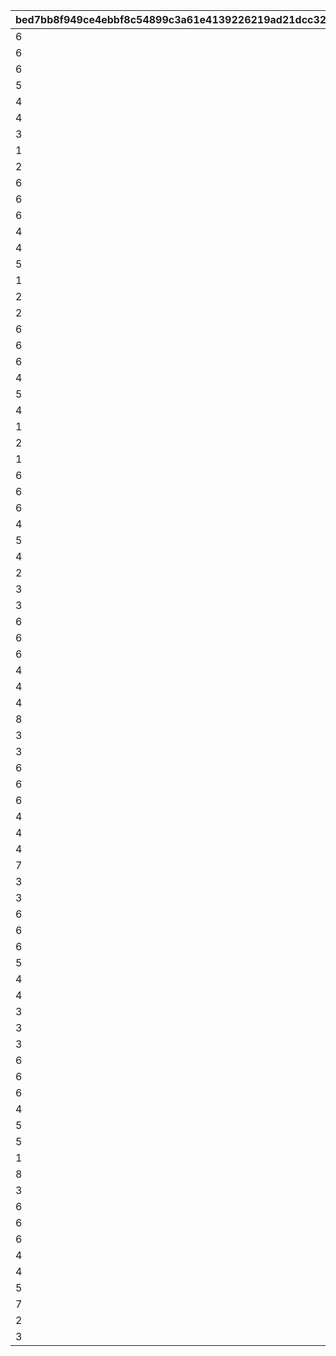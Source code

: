 |bed7bb8f949ce4ebbf8c54899c3a61e4139226219ad21dcc32efe6f27e6eba89|ea1d47c67d42a2534834dd9b2ba916e39558e50f09e66d8c15913dfd84c9c648|ba3b0cf68cffffa28085cea95bbe997ba2685b9a88704173f35f6562be069fa1|ea66dabb15f8f01e184142d99025f10c8c11d4ce155afc6adb26b41bcff94876|caad105426800a347c9ebb981dbd92784ef3e8669fa36ab3b52ca02fa2fa2073|8ea224f63ae38c3ca84e53c53fcd27df9f9c7ccdcad559e6584c4438f7b01ea7|6eff9f23a32b79db5a82ba6a36435dc3082d3a7883f5b8ec9f6a0447f8a3da8a|ae96f37c658a73b9eee4e572ad9451a1ce3ec98721871327ad48b3b243b7923c|39ff94796678953e45af76e38d9c0a2c26fd788e87d880906dd266cd456ffd56|483de4cb423f8c4a41a41a7dcbe67c58e32f7818df8dcdc6143b22445f84d6c9|32712e6e2093a64cfc8082e0cab8bb0b886f99dd89512530235a6d43fc9ded1e|ac89f57e2174d046750491548c1587fe8d2cd0fb507a39564142b8b0ca89953d|e35725631c6fe6aa4cef64bef2723b9a5c9dfe07a6c89742a152cbe94b3f43ca|0050529ad55da46f8b9c9d2fb53d093772adf3b81e925709e9268d6cf99f5e2c|b45283d29e341a8ffa9f8abcac81fb51f642eb5f7467fa2697702cb7a89969be|e8a065540d4ed5136106b8d9ea50f09f03dc3dc8de744894f1e7c997c895dfae|da0f8f3746b591a70928b9b654348d2b9bd07770fa45cbc201ce92253a1c642d|65d12aad6f2ffd0947c2208a332df01e436e6661bfa49ed5315c640268de14ca|7004ab3c16474ecffd278e1d68b2bbb6ab5d764f01c8a7a42cdf5473e3dffb85|
| --- | --- | --- | --- | --- | --- | --- | --- | --- | --- | --- | --- | --- | --- | --- | --- | --- | --- | --- |
|6|-100|6|103401|100003|112201|90|1|100701|6|123001|1|0|105501|1001|6|6|100111|100701|
|6|-100|6|103401|100003|105101|90|1|103401|6|123001|2|0|100901|1001|6|6|100112|106601|
|6|-100|6|113401|100003|106901|90|1|110301|6|101801|3|0|110301|1001|6|6|100113|112701|
|5|-100|4|103401|100003|123001|90|2|100201|4|100201|1|0|117301|1001|4|4|100121|102901|
|4|-100|4|117301|100003|110301|90|2|104001|4|104001|2|0|105101|1001|4|4|100122|104801|
|4|-100|4|118001|100003|100801|90|2|101401|4|111001|3|0|118501|1001|5|4|100123|101401|
|3|-100|2|117301|100003|123001|90|3|112201|1|100801|1|0|112201|1001|2|1|100131|100701|
|1|-100|2|106601|100003|105501|90|3|105501|2|112201|2|0|103401|1001|1|1|100132|100501|
|2|-100|1|104801|100003|110301|90|3|124501|3|124501|3|0|113401|1001|2|1|100133|105401|
|6|-100|6|103401|100003|105001|90|1|111401|6|111401|1|0|117301|1002|6|6|100211|106601|
|6|-100|6|105401|100003|123001|90|1|113401|6|100801|2|0|113401|1002|6|6|100212|105201|
|6|-100|6|103401|100003|123001|90|1|105501|6|107701|3|0|105501|1002|6|6|100213|100501|
|4|-100|4|103401|100003|100901|90|2|122801|4|119001|1|0|124101|1002|5|4|100221|122801|
|4|-100|4|100501|100003|121101|90|2|100501|5|123001|2|0|103401|1002|4|4|100222|105201|
|5|-100|4|103401|100003|123001|90|2|118501|5|118501|3|0|105501|1002|4|4|100223|100701|
|1|-100|2|108901|100003|102601|90|3|108901|3|123001|1|0|103401|1002|1|1|100231|105201|
|2|-100|1|102601|100003|112201|90|3|104801|3|123001|2|0|113401|1002|2|1|100232|104801|
|2|-100|2|114701|100003|110301|90|3|106001|7|106001|3|0|100501|1002|1|1|100233|100701|
|6|-100|6|122801|100003|123001|90|1|102901|6|125101|1|0|103401|1003|6|6|100311|102901|
|6|-100|6|106601|100003|110301|90|1|180301|6|111001|2|0|180301|1003|6|6|100312|105401|
|6|-100|6|121401|100003|118001|90|1|121401|6|118501|3|0|123001|1003|6|6|100313|101401|
|4|-100|4|106601|100003|110301|90|2|114701|5|123001|1|0|103401|1003|4|4|100321|114701|
|5|-100|4|117301|100003|106901|90|2|106901|4|180201|2|0|110301|1003|4|4|100322|100701|
|4|-100|4|117501|100003|113401|90|2|124501|5|124501|3|0|105101|1003|4|4|100323|103401|
|1|-100|8|108101|100003|102601|90|3|108101|3|123001|1|0|117301|1003|2|1|100331|103401|
|2|-100|1|103401|100003|123501|90|3|108201|8|108201|2|0|112701|1003|2|1|100332|100701|
|1|-100|3|123001|100003|100801|90|3|108301|8|108301|3|0|101001|1003|1|1|100333|101401|
|6|-100|6|106601|100003|100901|90|1|106601|6|110301|1|0|103401|1004|6|6|100411|114701|
|6|-100|6|100501|100003|103401|90|1|180401|6|106901|2|0|105401|1004|6|6|100412|180401|
|6|-100|6|105501|100003|123001|90|1|100801|6|100801|3|0|101401|1004|6|6|100413|103401|
|4|-100|4|106601|100003|110301|90|2|105401|4|118001|1|0|180301|1004|4|4|100421|105401|
|5|-100|4|113401|100003|124501|90|2|101801|4|101801|2|0|110301|1004|4|4|100422|105301|
|4|-100|4|123301|100003|105501|90|2|123301|5|123001|3|0|103401|1004|4|4|100423|105201|
|2|-100|3|125801|100003|110301|90|3|126101|8|108301|1|0|126101|1004|3|3|100431|126001|
|3|-100|1|103401|100003|123001|90|3|103301|8|108301|2|0|121101|1004|2|7|100432|103301|
|3|-100|2|117301|100003|123001|90|3|105801|7|106001|3|0|180501|1004|2|7|100433|105801|
|6|-100|6|103401|100003|112201|90|1|105501|6|123001|1|0|105501|1005|6|6|100511|100701|
|6|-100|6|103401|100003|105101|90|1|100901|6|123001|2|0|100901|1005|6|6|100512|106601|
|6|-100|6|113401|100003|106901|90|1|112701|6|101801|3|0|110301|1005|6|6|100513|112701|
|4|-100|4|106601|100003|123801|90|2|100101|4|110301|1|0|100101|1005|4|4|100521|114701|
|4|-100|4|103401|100003|102601|90|2|102601|4|112201|2|0|105501|1005|4|4|100522|105201|
|4|-100|4|119201|100003|110301|90|2|119201|4|121401|3|0|105501|1005|4|4|100523|105401|
|8|-100|1|106601|100003|107701|90|3|106601|8|108301|1|0|103401|1005|1|1|100531|105201|
|3|-100|1|103401|100003|123001|90|3|127901|8|108301|2|0|126101|1005|3|3|100532|127901|
|3|-100|2|123301|100003|123001|90|3|108401|8|108401|3|0|102601|1005|1|7|100533|105801|
|6|-100|6|103401|100003|105001|90|1|111401|6|111401|1|0|117301|1006|6|6|100611|106601|
|6|-100|6|105401|100003|123001|90|1|113401|6|100801|2|0|113401|1006|6|6|100612|105201|
|6|-100|6|103401|100003|123001|90|1|107701|6|107701|3|0|105501|1006|6|6|100613|100501|
|4|-100|4|103401|100003|105001|90|2|112201|4|111401|1|0|112201|1006|4|4|100621|106601|
|4|-100|4|105401|100003|105501|90|2|123001|5|123001|2|0|105301|1006|4|4|100622|102901|
|4|-100|4|117301|100003|112201|90|2|117301|5|123001|3|0|101401|1006|4|4|100623|100701|
|7|-100|1|103401|100003|106001|90|3|128301|8|108301|1|0|105501|1006|1|3|100631|128301|
|3|-100|1|106601|100003|123001|90|3|106501|8|108301|2|0|123301|1006|2|1|100632|106501|
|3|-100|1|102601|100003|123001|90|3|109001|8|107701|3|0|110301|1006|2|8|100633|109001|
|6|-100|6|122801|100003|123001|90|1|125101|6|125101|1|1001|103401|1007|6|6|100711|102901|
|6|-100|6|106601|100003|110301|90|1|111001|6|111001|2|1001|180301|1007|6|6|100712|105401|
|6|-100|6|121401|100003|118001|90|1|118001|6|118501|3|1001|123001|1007|6|6|100713|101401|
|5|-100|4|103401|100003|123001|90|2|100201|4|100201|1|1001|117301|1007|4|4|100721|102901|
|4|-100|4|117301|100003|110301|90|2|105101|4|104001|2|1001|105101|1007|4|4|100722|104801|
|4|-100|4|118001|100003|100801|90|2|100801|4|111001|3|1001|118501|1007|4|4|100723|101401|
|3|-100|2|123301|100003|123001|90|3|128801|3|118501|1|1001|102601|1007|1|3|100731|128801|
|3|-100|1|103401|100003|128901|90|3|128901|8|108301|2|1001|105501|1007|1|1|100732|104501|
|3|-100|3|128701|100003|123001|90|3|128701|8|108301|3|1001|117301|1007|2|3|100733|128301|
|6|-100|6|103401|100003|112201|90|1|100701|6|123001|1|1002|105501|1008|6|6|100811|100701|
|6|-100|6|103401|100003|105001|90|1|111401|6|111401|2|1002|117301|1008|6|6|100812|106601|
|6|-100|6|122801|100003|123001|90|1|102901|6|125101|3|1002|103401|1008|6|6|100813|102901|
|4|-100|4|103401|100003|101201|90|2|110301|4|111401|1|1002|110301|1008|4|4|100821|104601|
|5|-100|4|106601|100003|106901|90|2|106601|5|123001|2|1002|113401|1008|4|4|100822|105201|
|5|-100|4|105501|100003|123001|90|2|123001|4|100801|3|1002|101401|1008|4|4|100823|103401|
|1|-100|1|103401|100003|108801|90|3|108801|8|108301|1|1002|112201|1008|2|1|100831|108901|
|8|-100|1|108901|100003|107701|90|3|129001|3|129001|2|1002|126101|1008|3|1|100832|100701|
|3|-100|3|126101|100003|123001|90|3|100201|1|100201|3|1002|101401|1008|1|1|100833|103401|
|6|-100|6|106601|100003|100901|90|1|100901|6|110301|1|1003|103401|1009|6|6|100911|114701|
|6|-100|6|100501|100003|103401|90|1|106901|6|106901|2|1003|105401|1009|6|6|100912|180401|
|6|-100|6|105501|100003|123001|90|1|101401|6|100801|3|1003|101401|1009|6|6|100913|103401|
|4|-100|4|103401|100003|100901|90|2|122801|4|119001|1|1003|124101|1009|4|4|100921|122801|
|4|-100|4|100501|100003|121101|90|2|100501|5|123001|2|1003|103401|1009|4|4|100922|105201|
|5|-100|4|103401|100003|123001|90|2|103401|5|118501|3|1003|105501|1009|4|4|100923|100701|
|7|-100|7|104901|100003|101601|90|3|120001|8|108301|1|1003|103401|1009|1|2|100931|120001|
|2|-100|1|100501|100003|112201|90|3|112201|3|129001|2|1003|101801|1009|1|1|100932|108901|
|3|-100|3|128801|100003|123001|90|3|123001|3|129001|3|1003|126101|1009|3|1|100933|100701|